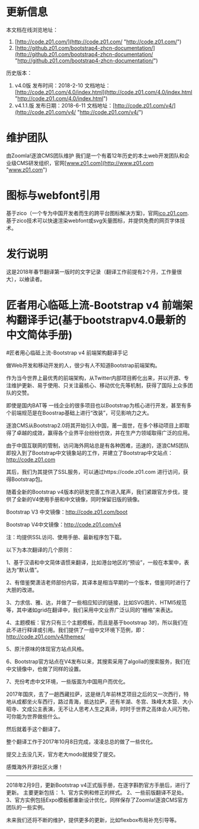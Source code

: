 # 更新信息
本文档在线浏览地址：
1. [http://code.z01.com/](http://code.z01.com/ "http://code.z01.com/")
2. [http://github.z01.com/bootstrap4-zhcn-documentation/](http://github.z01.com/bootstrap4-zhcn-documentation/ "http://github.z01.com/bootstrap4-zhcn-documentation/")


历史版本：
1. v4.0版     发布时间：2018-2-10  文档地址：[http://code.z01.com/4.0/index.html](http://code.z01.com/4.0/index.html "http://code.z01.com/4.0/index.html")
2. v4.1.1.版  发布日期：2018-6-11  文档地址：[http://code.z01.com/v4/](http://code.z01.com/v4/ "http://code.z01.com/v4/")

# 维护团队
由Zoomla!逐浪CMS团队维护
我们是一个有着12年历史的本土web开发团队和企业级CMS研发组织，官网[www.z01.com](http://www.z01.com "www.z01.com")

# 图标与webfont引用
基于zico（一个专为中国开发者而生的跨平台图标解决方案)，官网[ico.z01.com](http://ico.z01.com "ico.z01.com").
基于zico技术可以快速渲染webfont或svg矢量图标，并提供免费的网页字体技术。

# 发行说明
这是2018年春节翻译第一版时的文字记录（翻译工作前提有2个月，工作量很大），以飨读者。


# 匠者用心临砥上流-Bootstrap v4 前端架构翻译手记(基于bootstrapv4.0最新的中文简体手册)


#匠者用心临砥上流-Bootstrap v4 前端架构翻译手记

做Web开发和移动开发的人，很少有人不知道Bootstrap前端架构。

作为当今世界上最优秀的前端架构，从Twitter内部项目孵化出来，并以开源、专注维护更新、易于使用、只关注最核心、移动优化先等机制，获得了国际上众多团队的交赞。

即使是国内BAT等 一线企业的很多项目也以Bootstrap为核心进行开发，甚至有多个前端规范是在Boostrap基础上进行“改装”，可见影响力之大。




逐浪CMS从Bootstrap2.0将其开始引入中国，莆一面世，在多个移动项目上即取得了卓越的成效，赢得各个业界平台纷纷仿效，并在生产力领域取得广泛的应用。




由于中国互联网的管制，访问海外网站总是有各种困难，迅速的，逐浪CMS团队即投入到了Bootstrap中文镜象站的工作，并建立了Bootstrap中文站点：http://code.z01.com 




其后，我们为其提供了SSL服务，可以通过https://code.z01.com 进行访问，获得Bootstrap包。




随着全新的Bootstrap v4版本的研发完善工作进入尾声，我们紧跟官方步伐，提供了全新的V4使用手册和中文镜像，同时保留旧版的镜像。




Bootstrap V3 中文镜像：http://code.z01.com/boot 

Bootstrap V4中文镜像：http://code.z01.com/v4 

注：均提供SSL访问、使用手册、最新程序包下载。




以下为本次翻译的几个原则：

1、基于汉语和中文简体语惯来翻译，比如港台地区的“预设”，一般在本案中，表达为“默认值”。

2、有借鉴樊潇洁老师部份内容，其译本是相当早期的一个版本，借鉴同时进行了大胆的改进。

3、力求信、雅、达，并做了一些相应知识的链接，比如SVG图片、HTMl5规范等，其中诸如grid在翻译中，我们采用中文业界广泛认同的“栅格”来表达。

4、主题模板：官方只有三个主题模板，而且是基于bootstrap 3的，所以我们在此不进行释译或引用。我们提供了一组中文环境下范例，即：http://code.z01.com/v4/themes/ 

5、原汁原味的体现官方站点风格。

6、Bootstrap官方站点在V4发布以来，其搜索采用了algolia的搜索服务，我们在中文镜像中，也做了同样的设置。

7、充份考虑中文环境，一些版面为中国用户而优化。





2017年国庆，去了一趟西藏拉萨，这是继几年前林芝项目之后的又一次西行，特地从成都坐火车西行，路过青海，抵达拉萨，还有羊湖、冬宫、珠峰大本营、大小昭寺、文成公主表演，无不让人思考人生之真谛，时时于世界之高体会人间万物，可你能为世界做些什么。

然后就着手这个翻译了。

整个翻译工作于2017年10月8日完成，凌凌总总的做了一些优化。

提交上去没几天，官方老大modo就接受了提交。

感慨海外开源社区火爆！


**********************************************************
2018年2月9日，更新Bootstrap v4正式版手册，在逐字斟酌官方手册后，进行了更新。
主要更新包括：
1、官方实例和修正的样式。
2、一些前版翻译不足处。
3、官方实例包括Expo模板都重新设计优化，同样保存了Zoomla!逐浪CMS官方团队的一些实例。

未来我们还将不断的维护，提供更多的更新，比如flexbox布局补充引导等。
